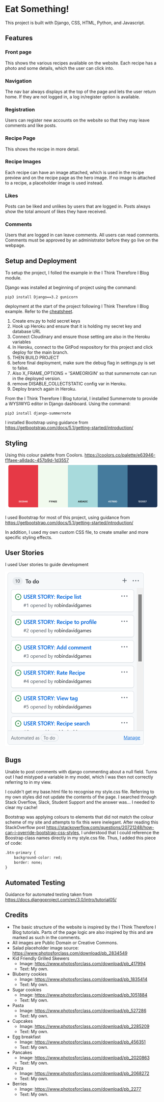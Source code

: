 # Eat Something!
This project is built with Django, CSS, HTML, Python, and Javascript.

## Features

### Front page
This shows the various recipes available on the website. Each recipe has a photo and some details, which the user can click into.

### Navigation
The nav bar always displays at the top of the page and lets the user return home. If they are not logged in, a log in/register option is available.

### Registration
Users can register new accounts on the website so that they may leave comments and like posts.

### Recipe Page
This shows the recipe in more detail.

### Recipe Images
Each recipe can have an image attached, which is used in the recipe preview and on the recipe page as the hero image. If no image is attached to a recipe, a placeholder image is used instead.

### Likes
Posts can be liked and unlikes by users that are logged in. Posts always show the total amount of likes they have received.

### Comments
Users that are logged in can leave comments. All users can read comments. Comments must be approved by an administrator before they go live on the webpage.

## Setup and Deployment

To setup the project, I folled the example in the I Think Therefore I Blog module.

Django was installed at beginning of project using the command: 

    pip3 install Django==3.2 gunicorn

deployment at the start of the project following I Think Therefore I Blog example. Refer to the [cheatsheet](https://docs.google.com/document/d/1P5CWvS5cYalkQOLeQiijpSViDPogtKM7ZGyqK-yehhQ/edit).

1. Create env.py to hold secret keys
2. Hook up Heroku and ensure that it is holding my secret key and database URL
3. Connect Cloudinary and ensure those setting are also in the Heroku variables
4. In Heroku, connect to the GitPod respository for this project and click deploy for the main branch.
5. THEN BUILD PROJECT
6. before final deployment, make sure the debug flag in settings.py is set to false.
7. Also X_FRAME_OPTIONS = 'SAMEORIGIN' so that summernote can run in the deployed version.
8. remove DISABLE_COLLECTSTATIC config var in Heroku.
9. Deploy branch again in Heroku.


From the I Think Therefore I Blog tutorial, I installed Summernote to provide a WYSIWYG editor in Django dashboard. Using the command:

    pip3 install django-summernote


I installed Bootstrap using guidance from https://getbootstrap.com/docs/5.1/getting-started/introduction/

## Styling
Using this colour palette from Coolors. https://coolors.co/palette/e63946-f1faee-a8dadc-457b9d-1d3557
![Colour Palette](/assets/readme_images/colour_palette.png)

I used Bootstrap for most of this project, using guidance from https://getbootstrap.com/docs/5.1/getting-started/introduction/

In addition, I used my own custom CSS file, to create smaller and more specific styling effects.

## User Stories
I used User stories to guide development

![User Stories](/assets/readme_images/user_stories.png)

## Bugs

Unable to post comments with django commenting about a null field. Turns out I had mistyped a variable in my model, which I was then not correctly referring to in my view.

I couldn't get my base.html file to recognise my style.css file. Referring to my own styles did not update the contents of the page. I searched through Stack Overflow, Slack, Student Support and the answer was... I needed to clear my cache!

Bootstrap was applying colours to elements that did not match the colour scheme of my site and attempts to fix this were inelegant. After reading this StackOverflow post https://stackoverflow.com/questions/20721248/how-can-i-override-bootstrap-css-styles, I understood that I could reference the Boostrap class names directly in my style.css file. Thus, I added this piece of code:

    .btn-primary {
        background-color: red;
        border: none;
    }


## Automated Testing

Guidance for automated testing taken from https://docs.djangoproject.com/en/3.0/intro/tutorial05/

## Credits
- The basic structure of the website is inspired by the I Think Therefore I Blog tutorials. Parts of the page logic are also inspired by this and are marked as such in the comments. 
- All images are Public Domain or Creative Commons.
- Salad placeholder image source: https://www.photosforclass.com/download/pb_2834549
- Kid Friendly Grilled Skewers
    - Image: https://www.photosforclass.com/download/pb_417994
    - Text: My own.
- Bluberry cookies 
    - Image: https://www.photosforclass.com/download/pb_1835414
    - Text: My own.
- Sugar cookies
    - Image: https://www.photosforclass.com/download/pb_1051884
    - Text: My own.
- Pasta
    - Image: https://www.photosforclass.com/download/pb_527286
    - Text: My own.
- Cupcakes
    - Image: https://www.photosforclass.com/download/pb_2285209
    - Text: My own.
- Egg breakfast
    - Image: https://www.photosforclass.com/download/pb_456351
    - Text: My own.
- Pancakes
    - Image: https://www.photosforclass.com/download/pb_2020863
    - Text: My own.
- Pizza
    - Image: https://www.photosforclass.com/download/pb_2068272
    - Text: My own.
- Berries
    - Image: https://www.photosforclass.com/download/pb_2277
    - Text: My own.